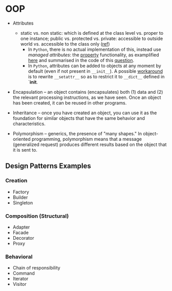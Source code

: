 # OOP


- Attributes
	- static vs. non static: which is defined at the class level vs. proper to one instance; public vs. protected vs. private: accessible to outside world vs. accessible to the class only ([ref](https://stackoverflow.com/questions/1020749/what-are-public-private-and-protected-in-object-oriented-programming))
		- In `Python`, there is no actual implementation of this, instead use *managed attributes*: the [property](http://www.xavierdupre.fr/app/teachpyx/helpsphinx/c_classes/classes.html#proprietes) functionality, as examplified [here](https://www.smallsurething.com/private-methods-and-attributes-in-python/) and summarised in the code of this [question](https://stackoverflow.com/questions/4555932/public-or-private-attribute-in-python-what-is-the-best-way).
		- In `Python`, attributes can be added to objects at any moment by default (even if not present in `__init__`). A possible [workaround](https://stackoverflow.com/questions/3603502/prevent-creating-new-attributes-outside-init) is  to rewrite `__setattr__` so as to restrict it to `__dict__` defined in `__init__.

		

- Encapsulation – an object contains (encapsulates) both (1) data and (2) the relevant processing instructions, as we have seen. Once an object has been created, it can be reused in other programs.
- Inheritance – once you have created an object, you can use it as the foundation for similar objects that have the same behavior and characteristics.
- Polymorphism – generics, the presence of "many shapes." In object-oriented programming, polymorphism means that a message (generalized request) produces different results based on the object that it is sent to.

## Design Patterns Examples

### Creation

- Factory
- Builder
- Singleton

### Composition (Structural)

- Adapter
- Facade
- Decorator
- Proxy

### Behavioral

- Chain of responsibility
- Command
- Iterator
- Visitor
